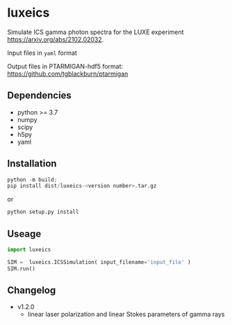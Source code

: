 # luxeics


Simulate ICS gamma photon spectra for the LUXE experiment https://arxiv.org/abs/2102.02032.

Input files in ```yaml``` format

Output files in PTARMIGAN-hdf5 format: https://github.com/tgblackburn/ptarmigan

## Dependencies

* python >= 3.7
* numpy
* scipy
* h5py
* yaml

## Installation

```python
python -m build;
pip install dist/luxeics-<version number>.tar.gz 
```

or

```python
python setup.py install
```


## Useage

```python
import luxeics

SIM =  luxeics.ICSSimulation( input_filename='input_file' )
SIM.run()
```


## Changelog

* v1.2.0 
	* linear laser polarization and linear Stokes parameters of gamma rays
	
	
